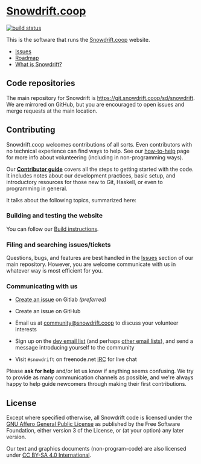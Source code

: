 # [Snowdrift.coop]

[![build
status](https://git.snowdrift.coop/sd/snowdrift/badges/master/build.svg)](https://git.snowdrift.coop/sd/snowdrift/commits/master)

This is the software that runs the [Snowdrift.coop] website.

* [Issues]
* [Roadmap]
* [What is Snowdrift?]

## Code repositories

The main repository for Snowdrift is https://git.snowdrift.coop/sd/snowdrift. We
are mirrored on GitHub, but you are encouraged to open issues and merge requests
at the main location.

## Contributing

Snowdrift.coop welcomes contributions of all sorts. Even contributors with no
technical experience can find ways to help. See our [how-to-help] page for more
info about volunteering (including in non-programming ways).

Our **[Contributor guide]** covers all the steps to getting started with the
code. It includes notes about our development practices, basic setup, and
introductory resources for those new to Git, Haskell, or even to programming
in general.

It talks about the following topics, summarized here:

### Building and testing the website

You can follow our [Build instructions].

### Filing and searching issues/tickets

Questions, bugs, and features are best handled in the [Issues] section of our
main repository. However, you are welcome communicate with us in whatever way is
most efficient for you.

### Communicating with us

* [Create an issue] on Gitlab *(preferred)*

* Create an issue on GitHub

* Email us at <community@snowdrift.coop> to discuss your volunteer interests

* Sign up on the [dev email list] (and perhaps [other email lists]), and send a
  message introducing yourself to the community

* Visit `#snowdrift` on freenode.net [IRC] for live chat

Please **ask for help** and/or let us know if anything seems confusing. We try
to provide as many communication channels as possible, and we're always happy to
help guide newcomers through making their first contributions.

License
-------

Except where specified otherwise, all Snowdrift code is licensed under the
[GNU Affero General Public License](LICENSE.md) as published by the Free
Software Foundation, either version 3 of the License, or (at your option) any
later version.

Our text and graphics documents (non-program-code) are also licensed under
[CC BY-SA 4.0 International].

[Build instructions]: BUILD.md
[CC BY-SA 4.0 International]: https://creativecommons.org/licenses/by-sa/4.0
[Contributor guide]: CONTRIBUTING.md
[Create an issue]: https://git.snowdrift.coop/sd/snowdrift/issues/new
[GitHub]: https://github.com/snowdriftcoop/snowdrift
[Haskell]: https://www.haskell.org/
[IRC]: https://wiki.snowdrift.coop/community/irc
[Issues]: https://git.snowdrift.coop/sd/snowdrift/issues
[Roadmap]: https://tree.taiga.io/project/snowdrift/epics
[Snowdrift.coop]: https://snowdrift.coop/
[What is Snowdrift?]: https://snowdrift.coop/about
[Yesod web framework]: http://www.yesodweb.com/
[dev email list]: https://lists.snowdrift.coop/mailman/listinfo/dev
[git.snowdrift.coop]: https://git.snowdrift.coop/sd
[how-to-help]: https://wiki.snowdrift.coop/community/how-to-help
[introduction]: https://wiki.snowdrift.coop/about
[other email lists]: https://lists.snowdrift.coop/
[ticket system at Taiga.io]: https://tree.taiga.io/project/snowdrift-dev/issues
